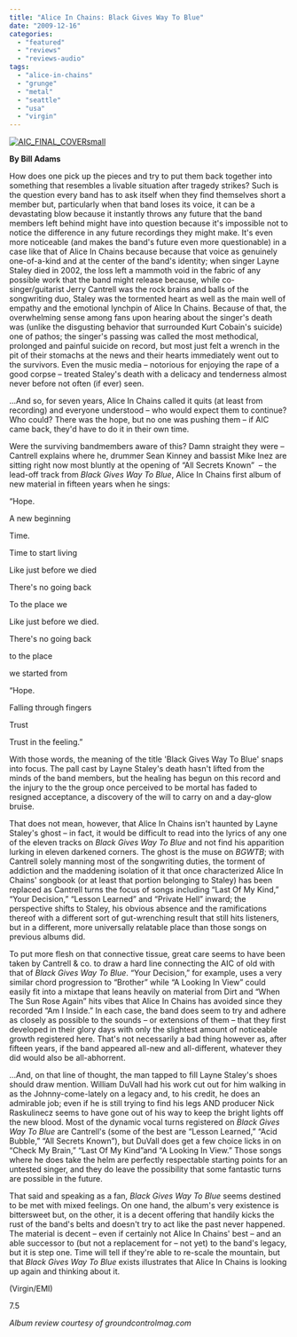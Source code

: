 ```yaml
---
title: "Alice In Chains: Black Gives Way To Blue"
date: "2009-12-16"
categories: 
  - "featured"
  - "reviews"
  - "reviews-audio"
tags: 
  - "alice-in-chains"
  - "grunge"
  - "metal"
  - "seattle"
  - "usa"
  - "virgin"
---
```


[![AIC_FINAL_COVERsmall](http://www.hellbound.ca/wp-content/uploads/2009/12/AIC_FINAL_COVERsmall-300x264.jpg "AIC_FINAL_COVERsmall")](http://www.hellbound.ca/wp-content/uploads/2009/12/AIC_FINAL_COVERsmall.jpg)

**By Bill Adams** 

How does one pick up the pieces and try to put them back together into something that resembles a livable situation after tragedy strikes? Such is the question every band has to ask itself when they find themselves short a member but, particularly when that band loses its voice, it can be a devastating blow because it instantly throws any future that the band members left behind might have into question because it's impossible not to notice the difference in any future recordings they might make. It's even more noticeable (and makes the band's future even more questionable) in a case like that of Alice In Chains because because that voice as genuinely one-of-a-kind and at the center of the band's identity; when singer Layne Staley died in 2002, the loss left a mammoth void in the fabric of any possible work that the band might release because, while co-singer/guitarist Jerry Cantrell was the rock brains and balls of the songwriting duo, Staley was the tormented heart as well as the main well of empathy and the emotional lynchpin of Alice In Chains. Because of that, the overwhelming sense among fans upon hearing about the singer's death was (unlike the disgusting behavior that surrounded Kurt Cobain's suicide) one of pathos; the singer's passing was called the most methodical, prolonged and painful suicide on record, but most just felt a wrench in the pit of their stomachs at the news and their hearts immediately went out to the survivors. Even the music media – notorious for enjoying the rape of a good corpse – treated Staley's death with a delicacy and tenderness almost never before not often (if ever) seen.

...And so, for seven years, Alice In Chains called it quits (at least from recording) and everyone understood – who would expect them to continue? Who could? There was the hope, but no one was pushing them – if AIC came back, they'd have to do it in their own time.

Were the surviving bandmembers aware of this? Damn straight they were – Cantrell explains where he, drummer Sean Kinney and bassist Mike Inez are sitting right now most bluntly at the opening of “All Secrets Known”  – the lead-off track from _Black Gives Way To Blue_, Alice In Chains first album of new material in fifteen years when he sings:

“Hope.

A new beginning

Time.

Time to start living

Like just before we died

There's no going back

To the place we

Like just before we died.

There's no going back

to the place

we started from

“Hope.

Falling through fingers

Trust

Trust in the feeling.”

With those words, the meaning of the title 'Black Gives Way To Blue' snaps into focus. The pall cast by Layne Staley's death hasn't lifted from the minds of the band members, but the healing has begun on this record and the injury to the the group once perceived to be mortal has faded to resigned acceptance, a discovery of the will to carry on and a day-glow bruise.

That does not mean, however, that Alice In Chains isn't haunted by Layne Staley's ghost – in fact, it would be difficult to read into the lyrics of any one of the eleven tracks on _Black Gives Way To Blue_ and not find his apparition lurking in eleven darkened corners. The ghost is the muse on _BGWTB_; with Cantrell solely manning most of the songwriting duties, the torment of addiction and the maddening isolation of it that once characterized Alice In Chains' songbook (or at least that portion belonging to Staley) has been replaced as Cantrell turns the focus of songs including “Last Of My Kind,” “Your Decision,” “Lesson Learned” and “Private Hell” inward; the perspective shifts to Staley, his obvious absence and the ramifications thereof with a different sort of gut-wrenching result that still hits listeners, but in a different, more universally relatable place than those songs on previous albums did.

To put more flesh on that connective tissue, great care seems to have been taken by Cantrell & co. to draw a hard line connecting the AIC of old with that of _Black Gives Way To Blue_. “Your Decision,” for example, uses a very similar chord progression to “Brother” while “A Looking In View” could easily fit into a mixtape that leans heavily on material from Dirt and “When The Sun Rose Again” hits vibes that Alice In Chains has avoided since they recorded “Am I Inside.” In each case, the band does seem to try and adhere as closely as possible to the sounds – or extensions of them – that they first developed in their glory days with only the slightest amount of noticeable growth registered here. That's not necessarily a bad thing however as, after fifteen years, if the band appeared all-new and all-different, whatever they did would also be all-abhorrent.

...And, on that line of thought, the man tapped to fill Layne Staley's shoes should draw mention. William DuVall had his work cut out for him walking in as the Johnny-come-lately on a legacy and, to his credit, he does an admirable job; even if he is still trying to find his legs AND producer Nick Raskulinecz seems to have gone out of his way to keep the bright lights off the new blood. Most of the dynamic vocal turns registered on _Black Gives Way To Blue_ are Cantrell's (some of the best are “Lesson Learned,” “Acid Bubble,” “All Secrets Known”), but DuVall does get a few choice licks in on “Check My Brain,” “Last Of My Kind”and “A Looking In View.” Those songs where he does take the helm are perfectly respectable starting points for an untested singer, and they do leave the possibility that some fantastic turns are possible in the future.

That said and speaking as a fan, _Black Gives Way To Blue_ seems destined to be met with mixed feelings. On one hand, the album's very existence is bittersweet but, on the other, it is a decent offering that handily kicks the rust of the band's belts and doesn't try to act like the past never happened. The material is decent – even if certainly not Alice In Chains' best – and an able successor to (but not a replacement for – not yet) to the band's legacy, but it is step one. Time will tell if they're able to re-scale the mountain, but that _Black Gives Way To Blue_ exists illustrates that Alice In Chains is looking up again and thinking about it.

(Virgin/EMI)

7.5

_Album review courtesy of groundcontrolmag.com_
